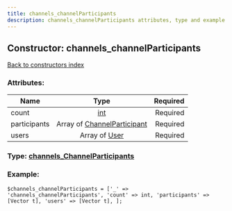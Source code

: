 ```yaml
---
title: channels_channelParticipants
description: channels_channelParticipants attributes, type and example
---
```

## Constructor: channels\_channelParticipants  
[Back to constructors index](index.md)



### Attributes:

| Name     |    Type       | Required |
|----------|:-------------:|---------:|
|count|[int](../types/int.md) | Required|
|participants|Array of [ChannelParticipant](../types/ChannelParticipant.md) | Required|
|users|Array of [User](../types/User.md) | Required|



### Type: [channels\_ChannelParticipants](../types/channels_ChannelParticipants.md)


### Example:

```
$channels_channelParticipants = ['_' => 'channels_channelParticipants', 'count' => int, 'participants' => [Vector t], 'users' => [Vector t], ];
```  

